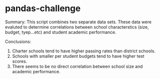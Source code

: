 # pandas-challenge

Summary:
This script combines two separate data sets. 
These data were evaluted to determine correlations between school characterstics (size, budget, tyep...etc) and student academic performance.

Conclusions:
1. Charter schools tend to have higher passing rates than district schools.
2. Schools with smaller per student budgets tend to have higher test scores.
3. There seems to be no direct correlation between school size and academic performance. 